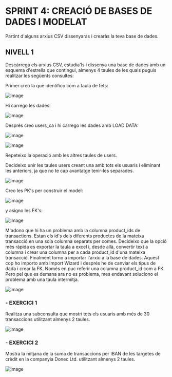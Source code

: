 # SPRINT 4: CREACIÓ DE BASES DE DADES I MODELAT
Partint d'alguns arxius CSV dissenyaràs i crearàs la teva base de dades.

## NIVELL 1
Descàrrega els arxius CSV, estudia'ls i dissenya una base de dades amb un esquema d'estrella que contingui, almenys 4 taules de les quals puguis realitzar les següents consultes:

Primer creo la que identifico com a taula de fets:

![image](https://github.com/user-attachments/assets/e6ca457e-9f91-43a3-a81a-e9779985cb48)

Hi carrego les dades: 

![image](https://github.com/user-attachments/assets/5635cbfa-9a6e-4757-90aa-947e2e1fc7de)


Després creo users_ca i hi carrego les dades amb LOAD DATA:

![image](https://github.com/user-attachments/assets/1871fc0e-c25b-4dac-9607-286eaac70691)


![image](https://github.com/user-attachments/assets/b878c807-70b7-4144-95a4-dc7d388a8689)


Repeteixo la operació amb les altres taules de users.

Decideixo unir les taules users creant una amb tots els usuaris i eliminant les anteriors, ja que no te cap avantatge tenir-les separades.

![image](https://github.com/user-attachments/assets/be30273d-7654-411c-9baf-c34a95b37a90)


Creo les PK's per construir el model:

![image](https://github.com/user-attachments/assets/c6344da3-9676-4cce-adb7-a77170ba337d)

y asigno les FK's:

![image](https://github.com/user-attachments/assets/3a9d771f-51aa-4253-a169-b455bac47920)


M'adono que hi ha un problema amb la columna product_ids de transactions. Estan els id's dels diferents productes de la mateixa transacció en una sola columna separats per comes. Decideixo que la opció més ràpida es exportar la taula a excel i, desde allà, convertir text a columna i crear una columna per a cada product_id d'una mateixa transacció. Finalment torno a importar l'arxiu a la base de dades.
Aquest cop ho importo amb Import Wizard i després he de canviar els tipus de dada i crear la FK. Només en puc referir una columna product_id com a FK. Pero pel que es 
demana ara no es problema, mes endavant soluciono el problema amb una taula intermitja.


![image](https://github.com/user-attachments/assets/273f8ed5-533c-450c-ab71-a2957490e762)



### - EXERCICI 1
Realitza una subconsulta que mostri tots els usuaris amb més de 30 transaccions utilitzant almenys 2 taules.

![image](https://github.com/user-attachments/assets/ba60e148-f272-4c41-b096-0d704a353bc3)


### - EXERCICI 2
Mostra la mitjana de la suma de transaccions per IBAN de les targetes de crèdit en la companyia Donec Ltd. utilitzant almenys 2 taules.


![image](https://github.com/user-attachments/assets/f9b4d9e6-28db-47dc-b7ce-eb485e26fb33)


